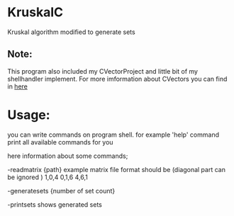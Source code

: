 # KruskalC
Kruskal algorithm modified to generate sets

<h2> Note: </h2>
This program also included my CVectorProject and little bit of my shellhandler implement.
For more imformation about CVectors you can find in <a href="https://github.com/felbsn/CVectorProject">here </a>

<h1>Usage:</h1>

you can write commands on program shell.
for example 'help' command print all available commands for you

here information about some commands;

-readmatrix {path}
example matrix file format should be (diagonal part can be ignored )
1,0,4
0,1,6
4,6,1

-generatesets {number of set count}

-printsets
shows generated sets
